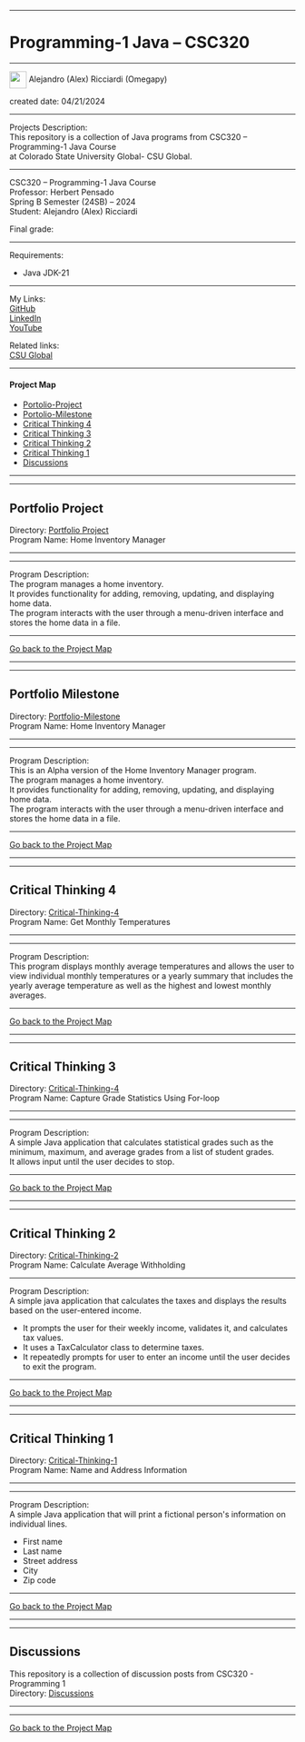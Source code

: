 ﻿-----------------------------------------------------------------------------------------------------------------------------
# Programming-1 Java – CSC320
-----------------------------------------------------------------------------------------------------------------------------

<img width="30" height="30" align="center" src="https://github.com/user-attachments/assets/f8f3f73f-c5e7-40cd-a9d1-f60aa32ca4a7"> Alejandro (Alex) Ricciardi (Omegapy)   
  
 created date: 04/21/2024  

-----------------------------------------------------------------------------------------------------------------------------

Projects Description:    
This repository is a collection of Java programs from CSC320 – Programming-1 Java Course  
at Colorado State University Global- CSU Global.  

-----------------------------------------------------------------------------------------------------------------------------

CSC320 – Programming-1 Java Course   
Professor: Herbert Pensado  
Spring B Semester (24SB) – 2024   
Student: Alejandro (Alex) Ricciardi   

Final grade: 

-----------------------------------------------------------------------------------------------------------------------------

Requirements:  
- Java JDK-21

-----------------------------------------------------------------------------------------------------------------------------

My Links:   
[GitHub](https://github.com/Omegapy)  
[LinkedIn](https://www.linkedin.com/in/alex-ricciardi/)   
[YouTube](https://www.youtube.com/channel/UC4rMaQ7sqywMZkfS1xGh2AA)

Related links:  
[CSU Global](https://csuglobal.edu/) 

-----------------------------------------------------------------------------------------------------------------------------

#### Project Map
- [Portolio-Project](#portolio-project)
- [Portolio-Milestone](#portolio-milestone)
- [Critical Thinking 4](#critical-thinking-4)
- [Critical Thinking 3](#critical-thinking-3)
- [Critical Thinking 2](#critical-thinking-2)
- [Critical Thinking 1](#critical-thinking-1)
- [Discussions](#discussions)

-----------------------------------------------------------------------------------------------------------------------------
-----------------------------------------------------------------------------------------------------------------------------

## Portfolio Project
Directory: [Portfolio Project](https://github.com/Omegapy/My-Academics-Portfolio/tree/main/Programming-1-CSC320/Portfolio%20Project)  
Program Name: Home Inventory Manager  

-----------------------------------------------------------------------------------------------------------------------------
-----------------------------------------------------------------------------------------------------------------------------

Program Description:  
The program manages a home inventory.  
It provides functionality for adding, removing, updating, and displaying home data.  
The program interacts with the user through a menu-driven interface and stores the home data in a file.  

-------------------------------------------------------------------------------------------

[Go back to the Project Map](#project-map)  

-----------------------------------------------------------------------------------------------------------------------------
-----------------------------------------------------------------------------------------------------------------------------

## Portfolio Milestone
Directory: [Portfolio-Milestone](https://github.com/Omegapy/My-Academics-Portfolio/tree/main/Programming-1-CSC320/Portfolio-Project)  
Program Name: Home Inventory Manager  

-----------------------------------------------------------------------------------------------------------------------------
-----------------------------------------------------------------------------------------------------------------------------

Program Description:  
This is an Alpha version of the Home Inventory Manager program.  
The program manages a home inventory.  
It provides functionality for adding, removing, updating, and displaying home data.  
The program interacts with the user through a menu-driven interface and stores the home data in a file.  

-------------------------------------------------------------------------------------------

[Go back to the Project Map](#project-map)  

-----------------------------------------------------------------------------------------------------------------------------
-----------------------------------------------------------------------------------------------------------------------------
## Critical Thinking 4
Directory: [Critical-Thinking-4](https://github.com/Omegapy/My-Academics-Portfolio/tree/main/Programming-1-CSC320/Critical-Thinking-4)  
Program Name: Get Monthly Temperatures

-----------------------------------------------------------------------------------------------------------------------------
-----------------------------------------------------------------------------------------------------------------------------

Program Description:  
This program displays monthly average temperatures and allows the user to view individual monthly temperatures or a yearly summary that includes the yearly average temperature as well as the highest and lowest monthly averages.  

-------------------------------------------------------------------------------------------

[Go back to the Project Map](#project-map)  

-----------------------------------------------------------------------------------------------------------------------------
-----------------------------------------------------------------------------------------------------------------------------
## Critical Thinking 3
Directory: [Critical-Thinking-4](https://github.com/Omegapy/My-Academics-Portfolio/tree/main/Programming-1-CSC320/Critical-Thinking-3)  
Program Name: Capture Grade Statistics Using For-loop

-----------------------------------------------------------------------------------------------------------------------------
-----------------------------------------------------------------------------------------------------------------------------

Program Description:  
A simple Java application that calculates statistical grades such as the minimum, maximum, and average grades from a list of student grades.  
It allows input until the user decides to stop.

-------------------------------------------------------------------------------------------

[Go back to the Project Map](#project-map)  

-----------------------------------------------------------------------------------------------------------------------------
-----------------------------------------------------------------------------------------------------------------------------
## Critical Thinking 2
Directory: [Critical-Thinking-2](https://github.com/Omegapy/My-Academics-Portfolio/tree/main/Programming-1-CSC320/Critical-Thinking-2)  
Program Name: Calculate Average Withholding

-------------------------------------------------------------------------------------------

Program Description:  
A simple java application that calculates the taxes and displays the results based on the user-entered income.  
- It prompts the user for their weekly income, validates it, and calculates tax values.  
- It uses a TaxCalculator class to determine taxes.  
- It repeatedly prompts for user to enter an income until the user decides to exit the program.

-------------------------------------------------------------------------------------------

[Go back to the Project Map](#project-map)

-----------------------------------------------------------------------------------------------------------------------------
-----------------------------------------------------------------------------------------------------------------------------
## Critical Thinking 1
Directory: [Critical-Thinking-1](https://github.com/Omegapy/My-Academics-Portfolio/tree/main/Programming-1-CSC320/Critical-Thinking-1)  
Program Name: Name and Address Information

-----------------------------------------------------------------------------------------------------------------------------
-----------------------------------------------------------------------------------------------------------------------------

Program Description:  
A simple Java application that will print a fictional person's information on individual lines.  
- First name  
- Last name  
- Street address  
- City  
- Zip code  

-------------------------------------------------------------------------------------------

[Go back to the Project Map](#project-map)

-----------------------------------------------------------------------------------------------------------------------------
-----------------------------------------------------------------------------------------------------------------------------
## Discussions 
This repository is a collection of discussion posts from CSC320 - Programming 1  
Directory: [Discussions](https://github.com/Omegapy/My-Academics-Portfolio/tree/main/Programming-1-CSC320/Discussions)

-----------------------------------------------------------------------------------------------------------------------------
-----------------------------------------------------------------------------------------------------------------------------

[Go back to the Project Map](#project-map)

